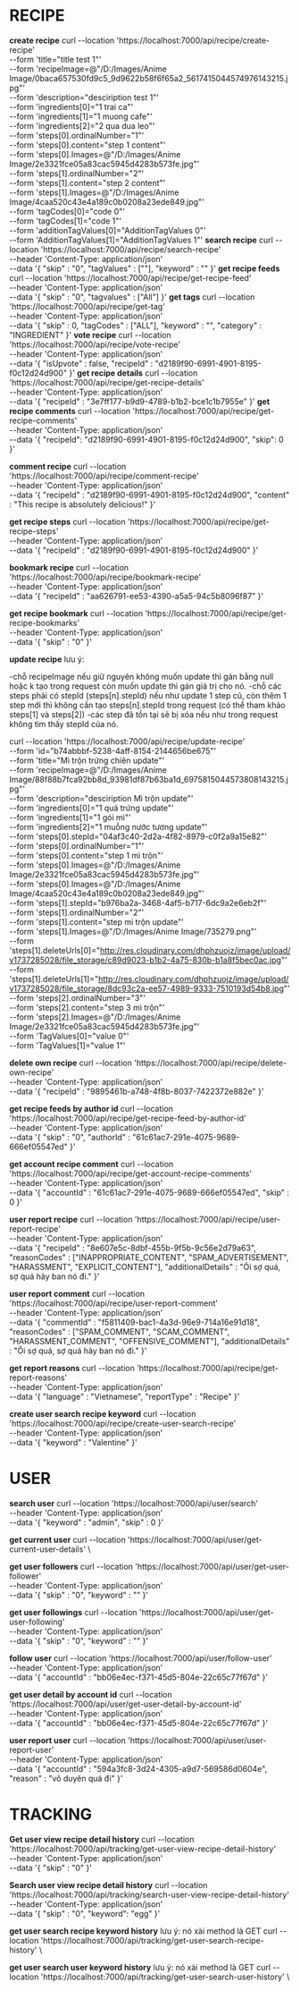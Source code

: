 # RECIPE

**create recipe**
curl --location 'https://localhost:7000/api/recipe/create-recipe' \
--form 'title="title test 1"' \
--form 'recipeImage=@"/D:/Images/Anime Image/0baca657530fd9c5_9d9622b58f6f65a2_5617415044574976143215.jpg"' \
--form 'description="desciription test 1"' \
--form 'ingredients[0]="1 trai ca"' \
--form 'ingredients[1]="1 muong cafe"' \
--form 'ingredients[2]="2 qua dua leo"' \
--form 'steps[0].ordinalNumber="1"' \
--form 'steps[0].content="step 1 content"' \
--form 'steps[0].Images=@"/D:/Images/Anime Image/2e3321fce05a83cac5945d4283b573fe.jpg"' \
--form 'steps[1].ordinalNumber="2"' \
--form 'steps[1].content="step 2 content"' \
--form 'steps[1].Images=@"/D:/Images/Anime Image/4caa520c43e4a189c0b0208a23ede849.jpg"' \
--form 'tagCodes[0]="code 0"' \
--form 'tagCodes[1]="code 1"' \
--form 'additionTagValues[0]="AdditionTagValues 0"' \
--form 'AdditionTagValues[1]="AdditionTagValues 1"'
**search recipe**
curl --location 'https://localhost:7000/api/recipe/search-recipe' \
--header 'Content-Type: application/json' \
--data '{
"skip" : "0",
"tagValues" : [""],
"keyword" : ""
}'
**get recipe feeds**
curl --location 'https://localhost:7000/api/recipe/get-recipe-feed' \
--header 'Content-Type: application/json' \
--data '{
"skip" : "0",
"tagvalues" : ["All"]
}'
**get tags**
curl --location 'https://localhost:7000/api/recipe/get-tag' \
--header 'Content-Type: application/json' \
--data '{
"skip" : 0,
"tagCodes" : ["ALL"],
"keyword" : "",
"category" : "INGREDIENT"
}'
**vote recipe**
curl --location 'https://localhost:7000/api/recipe/vote-recipe' \
--header 'Content-Type: application/json' \
--data '{
"isUpvote" : false,
"recipeId" : "d2189f90-6991-4901-8195-f0c12d24d900"
}'
**get recipe details**
curl --location 'https://localhost:7000/api/recipe/get-recipe-details' \
--header 'Content-Type: application/json' \
--data '{
"recipeId" : "3e7ff177-b9d9-4789-b1b2-bce1c1b7955e"
}'
**get recipe comments**
curl --location 'https://localhost:7000/api/recipe/get-recipe-comments' \
--header 'Content-Type: application/json' \
--data '{
"recipeId": "d2189f90-6991-4901-8195-f0c12d24d900",
"skip": 0
}'

**comment recipe**
curl --location 'https://localhost:7000/api/recipe/comment-recipe' \
--header 'Content-Type: application/json' \
--data '{
"recipeId" : "d2189f90-6991-4901-8195-f0c12d24d900",
"content" : "This recipe is absolutely delicious!"
}'

**get recipe steps**
curl --location 'https://localhost:7000/api/recipe/get-recipe-steps' \
--header 'Content-Type: application/json' \
--data '{
"recipeId" : "d2189f90-6991-4901-8195-f0c12d24d900"
}'

**bookmark recipe**
curl --location 'https://localhost:7000/api/recipe/bookmark-recipe' \
--header 'Content-Type: application/json' \
--data '{
"recipeId" : "aa626791-ee53-4390-a5a5-94c5b8096f87"
}'

**get recipe bookmark**
curl --location 'https://localhost:7000/api/recipe/get-recipe-bookmarks' \
--header 'Content-Type: application/json' \
--data '{
"skip" : "0"
}'

**update recipe**
lưu ý:

-chỗ recipeImage nếu giữ nguyên không muốn update thì gán bằng null hoặc k tạo trong request còn muốn update thì gán giá trị cho nó.
-chỗ các steps phải có stepId (steps[n].stepId) nếu như update 1 step cũ, còn thêm 1 step mới thì không cần tạo steps[n].stepId trong request (có thể tham khảo steps[1] và steps[2])
-các step đã tồn tại sẽ bị xóa nếu như trong request không tìm thấy stepId của nó.

curl --location 'https://localhost:7000/api/recipe/update-recipe' \
--form 'id="b74abbbf-5238-4aff-8154-2144656be675"' \
--form 'title="Mì trộn trứng chiên update"' \
--form 'recipeImage=@"/D:/Images/Anime Image/88f88b7fca92bb8d_93981df87b63ba1d_6975815044573808143215.jpg"' \
--form 'description="desciription Mì trộn update"' \
--form 'ingredients[0]="1 quả trứng update"' \
--form 'ingredients[1]="1 gói mì"' \
--form 'ingredients[2]="1 muỗng nước tương update"' \
--form 'steps[0].stepId="04af3c40-2d2a-4f82-8979-c0f2a9a15e82"' \
--form 'steps[0].ordinalNumber="1"' \
--form 'steps[0].content="step 1 mì trộn"' \
--form 'steps[0].Images=@"/D:/Images/Anime Image/2e3321fce05a83cac5945d4283b573fe.jpg"' \
--form 'steps[0].Images=@"/D:/Images/Anime Image/4caa520c43e4a189c0b0208a23ede849.jpg"' \
--form 'steps[1].stepId="b976ba2a-3468-4af5-b717-6dc9a2e6eb2f"' \
--form 'steps[1].ordinalNumber="2"' \
--form 'steps[1].content="step mi trộn update"' \
--form 'steps[1].Images=@"/D:/Images/Anime Image/735279.png"' \
--form 'steps[1].deleteUrls[0]="http://res.cloudinary.com/dhphzuojz/image/upload/v1737285028/file_storage/c89d9023-b1b2-4a75-830b-b1a8f5bec0ac.jpg"' \
--form 'steps[1].deleteUrls[1]="http://res.cloudinary.com/dhphzuojz/image/upload/v1737285028/file_storage/8dc93c2a-ee57-4989-9333-7510193d54b8.jpg"' \
--form 'steps[2].ordinalNumber="3"' \
--form 'steps[2].content="step 3 mì trộn"' \
--form 'steps[2].Images=@"/D:/Images/Anime Image/2e3321fce05a83cac5945d4283b573fe.jpg"' \
--form 'TagValues[0]="value 0"' \
--form 'TagValues[1]="value 1"'

**delete own recipe**
curl --location 'https://localhost:7000/api/recipe/delete-own-recipe' \
--header 'Content-Type: application/json' \
--data '{
"recipeId" : "9895461b-a748-4f8b-8037-7422372e882e"
}'

**get recipe feeds by author id**
curl --location 'https://localhost:7000/api/recipe/get-recipe-feed-by-author-id' \
--header 'Content-Type: application/json' \
--data '{
"skip" : "0",
"authorId" : "61c61ac7-291e-4075-9689-666ef05547ed"
}'

**get account recipe comment**
curl --location 'https://localhost:7000/api/recipe/get-account-recipe-comments' \
--header 'Content-Type: application/json' \
--data '{
"accountId" : "61c61ac7-291e-4075-9689-666ef05547ed",
"skip" : 0
}'

**user report recipe**
curl --location 'https://localhost:7000/api/recipe/user-report-recipe' \
--header 'Content-Type: application/json' \
--data '{
"recipeId" : "8e607e5c-8dbf-455b-9f5b-9c56e2d79a63",
"reasonCodes" : ["INAPPROPRIATE_CONTENT", "SPAM_ADVERTISEMENT", "HARASSMENT", "EXPLICIT_CONTENT"],
"additionalDetails" : "Ôi sợ quá, sợ quá hãy ban nó đi."
}'

**user report comment**
curl --location 'https://localhost:7000/api/recipe/user-report-comment' \
--header 'Content-Type: application/json' \
--data '{
"commentId" : "f5811409-bac1-4a3d-96e9-714a16e91d18",
"reasonCodes" : ["SPAM_COMMENT", "SCAM_COMMENT", "HARASSMENT_COMMENT", "OFFENSIVE_COMMENT"],
"additionalDetails" : "Ôi sợ quá, sợ quá hãy ban nó đi."
}'

**get report reasons**
curl --location 'https://localhost:7000/api/recipe/get-report-reasons' \
--header 'Content-Type: application/json' \
--data '{
"language" : "Vietnamese",
"reportType" : "Recipe"
}'

**create user search recipe keyword**
curl --location 'https://localhost:7000/api/recipe/create-user-search-recipe' \
--header 'Content-Type: application/json' \
--data '{
"keyword" : "Valentine"
}'

# USER

**search user**
curl --location 'https://localhost:7000/api/user/search' \
--header 'Content-Type: application/json' \
--data '{
"keyword" : "admin",
"skip" : 0
}'

**get current user**
curl --location 'https://localhost:7000/api/user/get-current-user-details' \

**get user followers**
curl --location 'https://localhost:7000/api/user/get-user-follower' \
--header 'Content-Type: application/json' \
--data '{
"skip" : "0",
"keyword" : ""
}'

**get user followings**
curl --location 'https://localhost:7000/api/user/get-user-following' \
--header 'Content-Type: application/json' \
--data '{
"skip" : "0",
"keyword" : ""
}'

**follow user**
curl --location 'https://localhost:7000/api/user/follow-user' \
--header 'Content-Type: application/json' \
--data '{
"accountId" : "bb06e4ec-f371-45d5-804e-22c65c77f67d"
}'

**get user detail by account id**
curl --location 'https://localhost:7000/api/user/get-user-detail-by-account-id' \
--header 'Content-Type: application/json' \
--data '{
"accountId" : "bb06e4ec-f371-45d5-804e-22c65c77f67d"
}'

**user report user**
curl --location 'https://localhost:7000/api/user/user-report-user' \
--header 'Content-Type: application/json' \
--data '{
"accountId" : "594a3fc8-3d24-4305-a9d7-569586d0604e",
"reason" : "vô duyên quá đi"
}'

# TRACKING

**Get user view recipe detail history**
curl --location 'https://localhost:7000/api/tracking/get-user-view-recipe-detail-history' \
--header 'Content-Type: application/json' \
--data '{
"skip" : "0"
}'

**Search user view recipe detail history**
curl --location 'https://localhost:7000/api/tracking/search-user-view-recipe-detail-history' \
--header 'Content-Type: application/json' \
--data '{
"skip" : "0",
"keyword": "egg"
}'

**get user search recipe keyword history**
lưu ý: nó xài method là GET
curl --location 'https://localhost:7000/api/tracking/get-user-search-recipe-history' \

**get user search user keyword history**
lưu ý: nó xài method là GET
curl --location 'https://localhost:7000/api/tracking/get-user-search-user-history' \
